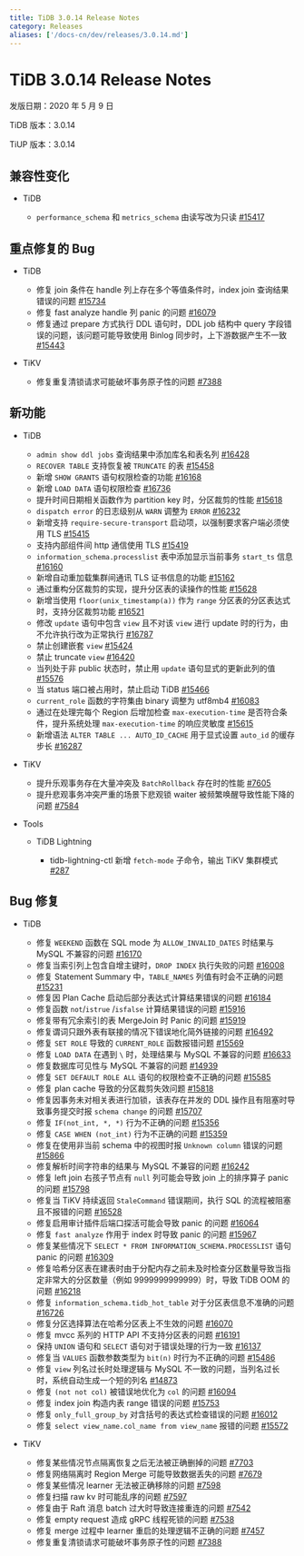 ```yaml
---
title: TiDB 3.0.14 Release Notes
category: Releases
aliases: ['/docs-cn/dev/releases/3.0.14.md']
---
```


# TiDB 3.0.14 Release Notes

发版日期：2020 年 5 月 9 日

TiDB 版本：3.0.14

TiUP 版本：3.0.14

## 兼容性变化

+ TiDB

    - `performance_schema` 和 `metrics_schema` 由读写改为只读 [#15417](https://github.com/pingcap/tidb/pull/15417)

## 重点修复的 Bug

+ TiDB

    - 修复 join 条件在 handle 列上存在多个等值条件时，index join 查询结果错误的问题 [#15734](https://github.com/pingcap/tidb/pull/15734)
    - 修复 fast analyze handle 列 panic 的问题 [#16079](https://github.com/pingcap/tidb/pull/16079)
    - 修复通过 prepare 方式执行 DDL 语句时，DDL job 结构中 query 字段错误的问题，该问题可能导致使用 Binlog 同步时，上下游数据产生不一致 [#15443](https://github.com/pingcap/tidb/pull/15443)

+ TiKV

    - 修复重复清锁请求可能破坏事务原子性的问题 [#7388](https://github.com/tikv/tikv/pull/7388)

## 新功能

+ TiDB

    - `admin show ddl jobs` 查询结果中添加库名和表名列 [#16428](https://github.com/pingcap/tidb/pull/16428)
    - `RECOVER TABLE` 支持恢复被 `TRUNCATE` 的表 [#15458](https://github.com/pingcap/tidb/pull/15458)
    - 新增 `SHOW GRANTS` 语句权限检查的功能 [#16168](https://github.com/pingcap/tidb/pull/16168)
    - 新增 `LOAD DATA` 语句权限检查 [#16736](https://github.com/pingcap/tidb/pull/16736)
    - 提升时间日期相关函数作为 partition key 时，分区裁剪的性能 [#15618](https://github.com/pingcap/tidb/pull/15618)
    - `dispatch error` 的日志级别从 `WARN` 调整为 `ERROR` [#16232](https://github.com/pingcap/tidb/pull/16232)
    - 新增支持 `require-secure-transport` 启动项，以强制要求客户端必须使用 TLS [#15415](https://github.com/pingcap/tidb/pull/15415)
    - 支持内部组件间 http 通信使用 TLS [#15419](https://github.com/pingcap/tidb/pull/15419)
    - `information_schema.processlist` 表中添加显示当前事务 `start_ts` 信息 [#16160](https://github.com/pingcap/tidb/pull/16160)
    - 新增自动重加载集群间通讯 TLS 证书信息的功能 [#15162](https://github.com/pingcap/tidb/pull/15162)
    - 通过重构分区裁剪的实现，提升分区表的读操作的性能 [#15628](https://github.com/pingcap/tidb/pull/15628)
    - 新增当使用 `floor(unix_timestamp(a))` 作为 `range` 分区表的分区表达式时，支持分区裁剪功能 [#16521](https://github.com/pingcap/tidb/pull/16521)
    - 修改 `update` 语句中包含 `view` 且不对该 `view` 进行 update 时的行为，由不允许执行改为正常执行 [#16787](https://github.com/pingcap/tidb/pull/16787)
    - 禁止创建嵌套 `view` [#15424](https://github.com/pingcap/tidb/pull/15424)
    - 禁止 truncate `view` [#16420](https://github.com/pingcap/tidb/pull/16420)
    - 当列处于非 public 状态时，禁止用 `update` 语句显式的更新此列的值 [#15576](https://github.com/pingcap/tidb/pull/15576)
    - 当 status 端口被占用时，禁止启动 TiDB [#15466](https://github.com/pingcap/tidb/pull/15466)
    - `current_role` 函数的字符集由 binary 调整为 utf8mb4 [#16083](https://github.com/pingcap/tidb/pull/16083)
    - 通过在处理完每个 Region 后增加检查 `max-execution-time` 是否符合条件，提升系统处理 `max-execution-time` 的响应灵敏度 [#15615](https://github.com/pingcap/tidb/pull/15615)
    - 新增语法 `ALTER TABLE ... AUTO_ID_CACHE` 用于显式设置 `auto_id` 的缓存步长 [#16287](https://github.com/pingcap/tidb/pull/16287)

+ TiKV

    - 提升乐观事务存在大量冲突及 `BatchRollback` 存在时的性能 [#7605](https://github.com/tikv/tikv/pull/7605)
    - 提升悲观事务冲突严重的场景下悲观锁 waiter 被频繁唤醒导致性能下降的问题 [#7584](https://github.com/tikv/tikv/pull/7584)

+ Tools

    + TiDB Lightning

        - tidb-lightning-ctl 新增 `fetch-mode` 子命令，输出 TiKV 集群模式 [#287](https://github.com/pingcap/tidb-lightning/pull/287)

## Bug 修复

+ TiDB

    - 修复 `WEEKEND` 函数在 SQL mode 为 `ALLOW_INVALID_DATES` 时结果与 MySQL 不兼容的问题 [#16170](https://github.com/pingcap/tidb/pull/16170)
    - 修复当索引列上包含自增主键时，`DROP INDEX` 执行失败的问题 [#16008](https://github.com/pingcap/tidb/pull/16008)
    - 修复 Statement Summary 中，`TABLE_NAMES`  列值有时会不正确的问题 [#15231](https://github.com/pingcap/tidb/pull/15231)
    - 修复因 Plan Cache 启动后部分表达式计算结果错误的问题 [#16184](https://github.com/pingcap/tidb/pull/16184)
    - 修复函数 `not`/`istrue` /`isfalse` 计算结果错误的问题 [#15916](https://github.com/pingcap/tidb/pull/15916)
    - 修复带有冗余索引的表 MergeJoin 时 Panic 的问题 [#15919](https://github.com/pingcap/tidb/pull/15919)
    - 修复谓词只跟外表有联接的情况下错误地化简外链接的问题 [#16492](https://github.com/pingcap/tidb/pull/16492)
    - 修复 `SET ROLE` 导致的 `CURRENT_ROLE` 函数报错问题 [#15569](https://github.com/pingcap/tidb/pull/15569)
    - 修复 `LOAD DATA` 在遇到 `\` 时，处理结果与 MySQL 不兼容的问题 [#16633](https://github.com/pingcap/tidb/pull/16633)
    - 修复数据库可见性与 MySQL 不兼容的问题 [#14939](https://github.com/pingcap/tidb/pull/14939)
    - 修复 `SET DEFAULT ROLE ALL` 语句的权限检查不正确的问题 [#15585](https://github.com/pingcap/tidb/pull/15585)
    - 修复 plan cache 导致的分区裁剪失效问题 [#15818](https://github.com/pingcap/tidb/pull/15818)
    - 修复因事务未对相关表进行加锁，该表存在并发的 DDL 操作且有阻塞时导致事务提交时报 `schema change` 的问题 [#15707](https://github.com/pingcap/tidb/pull/15707)
    - 修复 `IF(not_int, *, *)` 行为不正确的问题 [#15356](https://github.com/pingcap/tidb/pull/15356)
    - 修复 `CASE WHEN (not_int)` 行为不正确的问题 [#15359](https://github.com/pingcap/tidb/pull/15359)
    - 修复在使用非当前 schema 中的视图时报 `Unknown column` 错误的问题 [#15866](https://github.com/pingcap/tidb/pull/15866)
    - 修复解析时间字符串的结果与 MySQL 不兼容的问题 [#16242](https://github.com/pingcap/tidb/pull/16242)
    - 修复 left join 右孩子节点有 `null` 列可能会导致 join 上的排序算子 panic 的问题 [#15798](https://github.com/pingcap/tidb/pull/15798)
    - 修复当 TiKV 持续返回 `StaleCommand` 错误期间，执行 SQL 的流程被阻塞且不报错的问题 [#16528](https://github.com/pingcap/tidb/pull/16528)
    - 修复启用审计插件后端口探活可能会导致 panic 的问题 [#16064](https://github.com/pingcap/tidb/pull/16064)
    - 修复 `fast analyze` 作用于 index 时导致 panic 的问题 [#15967](https://github.com/pingcap/tidb/pull/15967)
    - 修复某些情况下 `SELECT * FROM INFORMATION_SCHEMA.PROCESSLIST` 语句 panic 的问题 [#16309](https://github.com/pingcap/tidb/pull/16309)
    - 修复哈希分区表在建表时由于分配内存之前未及时检查分区数量导致当指定非常大的分区数量（例如 9999999999999）时，导致 TiDB OOM 的问题 [#16218](https://github.com/pingcap/tidb/pull/16218)
    - 修复 `information_schema.tidb_hot_table` 对于分区表信息不准确的问题 [#16726](https://github.com/pingcap/tidb/pull/16726)
    - 修复分区选择算法在哈希分区表上不生效的问题 [#16070](https://github.com/pingcap/tidb/pull/16070)
    - 修复 mvcc 系列的 HTTP API 不支持分区表的问题 [#16191](https://github.com/pingcap/tidb/pull/16191)
    - 保持 `UNION` 语句和 `SELECT` 语句对于错误处理的行为一致 [#16137](https://github.com/pingcap/tidb/pull/16137)
    - 修复当 `VALUES` 函数参数类型为 `bit(n)` 时行为不正确的问题 [#15486](https://github.com/pingcap/tidb/pull/15486)
    - 修复 `view` 列名过长时处理逻辑与 MySQL 不一致的问题，当列名过长时，系统自动生成一个短的列名 [#14873](https://github.com/pingcap/tidb/pull/14873)
    - 修复 `(not not col)` 被错误地优化为 `col` 的问题 [#16094](https://github.com/pingcap/tidb/pull/16094)
    - 修复 index join 构造内表 range 错误的问题 [#15753](https://github.com/pingcap/tidb/pull/15753)
    - 修复 `only_full_group_by` 对含括号的表达式检查错误的问题 [#16012](https://github.com/pingcap/tidb/pull/16012)
    - 修复 `select view_name.col_name from view_name` 报错的问题 [#15572](https://github.com/pingcap/tidb/pull/15572)

+ TiKV

    - 修复某些情况节点隔离恢复之后无法被正确删掉的问题 [#7703](https://github.com/tikv/tikv/pull/7703)
    - 修复网络隔离时 Region Merge 可能导致数据丢失的问题 [#7679](https://github.com/tikv/tikv/pull/7679)
    - 修复某些情况 learner 无法被正确移除的问题 [#7598](https://github.com/tikv/tikv/pull/7598)
    - 修复扫描 raw kv 时可能乱序的问题 [#7597](https://github.com/tikv/tikv/pull/7597)
    - 修复由于 Raft 消息 batch 过大时导致连接重连的问题 [#7542](https://github.com/tikv/tikv/pull/7542)
    - 修复 empty request 造成 gRPC 线程死锁的问题 [#7538](https://github.com/tikv/tikv/pull/7538)
    - 修复 merge 过程中 learner 重启的处理逻辑不正确的问题 [#7457](https://github.com/tikv/tikv/pull/7457)
    - 修复重复清锁请求可能破坏事务原子性的问题 [#7388](https://github.com/tikv/tikv/pull/7388)
